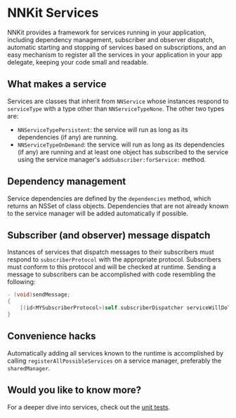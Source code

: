 NNKit Services
==============

NNKit provides a framework for services running in your application, including dependency management, subscriber and observer dispatch, automatic starting and stopping of services based on subscriptions, and an easy mechanism to register all the services in your application in your app delegate, keeping your code small and readable.

What makes a service
--------------------

Services are classes that inherit from `NNService` whose instances respond to `serviceType` with a type other than `NNServiceTypeNone`. The other two types are:

* `NNServiceTypePersistent`: the service will run as long as its dependencies (if any) are running.
* `NNServiceTypeOnDemand`: the service will run as long as its dependencies (if any) are running and at least one object has subscribed to the service using the service manager's `addSubscriber:forService:` method.

Dependency management
---------------------

Service dependencies are defined by the `dependencies` method, which returns an NSSet of class objects. Dependencies that are not already known to the service manager will be added automatically if possible.

Subscriber (and observer) message dispatch
------------------------------------------

Instances of services that dispatch messages to their subscribers must respond to `subscriberProtocol` with the appropriate protocol. Subscribers must conform to this protocol and will be checked at runtime. Sending a message to subscribers can be accomplished with code resembling the following:

``` objective-c
- (void)sendMessage;
{
    [(id<MYSubscriberProtocol>)self.subscriberDispatcher serviceWillDoThing:self];
}
```

Convenience hacks
-----------------

Automatically adding all services known to the runtime is accomplished by calling `registerAllPossibleServices` on a service manager, preferably the `sharedManager`.

Would you like to know more?
----------------------------

For a deeper dive into services, check out the [unit tests](https://github.com/numist/NNKit/blob/master/NNKitTests/NNServiceTests.m).
